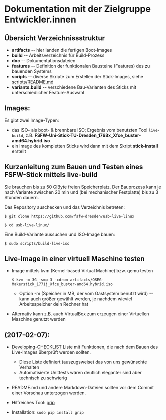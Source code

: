 # Dokumentation mit der Zielgruppe Entwickler.innen

## Übersicht Verzeichnissstruktur

* __artifacts__ -- hier landen die fertigen Boot-Images
* __build__    -- Arbeitsverzeichnis für Build-Prozess
* __doc__    -- Dokumentationsdateien
* __features__    -- Definition der funktionalen Bausteine (Features) des zu bauenden Systems
* __scripts__ -- diverse Skripte zum Erstellen der Stick-Images, siehe [scripts/README.md](../scripts/README.md)
* __variants.build__    -- verschiedene Bau-Varianten des Sticks mit unterschiedlicher Feature-Auswahl

## Images:
Es gibt zwei Image-Typen:

* das ISO- als boot- & brennbare ISO; Ergebnis vom benutzten Tool `live-build`, z.B. **FSFW-Uni-Stick-TU-Dresden_1768x_Xfce_buster-amd64.hybrid.iso**
* ein Image des kompletten Sticks wird dann mit dem Skript **stick-install** erstellt

## Kurzanleitung zum Bauen und Testen eines FSFW-Stick mittels live-build
Sie brauchen bis zu 50 GiByte freien Speicherplatz. Der Bauprozess kann je nach Variante zwischen 20 min und (bei mechanischer Festplatte) bis zu 3 Stunden dauern.

Das Repository auschecken und das Verzeichnis betreten:

  ` $ git clone https://github.com/fsfw-dresden/usb-live-linux `

  ` $ cd usb-live-linux/ `

Eine Build-Variante aussuchen und ISO-Image bauen:

  ` $ sudo scripts/build-live-iso `

## Live-Image in einer virtuell Maschine testen

* Image mittels kvm (Kernel-based Virtual Machine) bzw. qemu testen

  ` $ kvm -m 3G -smp 3 -cdrom artifacts/OSEG-Makerstick_1771j_Xfce_buster-amd64.hybrid.iso `

  * Option -m (Speicher in MB, der vom Gastsystem benutzt wird) -- kann auch größer gewählt werden, je nachdem wieviel Arbeitsspeicher dein Rechner hat

* Alternativ kann z.B. auch VirtualBox zum erzeugen einer Virtuellen Maschine genutzt werden

## (2017-02-07):
* [Developing-CHECKLIST](Developing-CHECKLIST.md) Liste mit Funktionen, die nach dem Bauen des Live-Images überprüft werden sollten.
  * Diese Liste definiert (auszugsweise) das von uns gewünschte Verhalten
  * Automatisierte Unittests wären deutlich eleganter sind aber technisch zu schwierig

* README.md und andere Markdown-Dateien sollten vor dem Commit einer Vorschau unterzogen werden.
 * Hilfreiches Tool: [grip](https://github.com/joeyespo/grip)
 * Installation: `sudo pip install grip`

